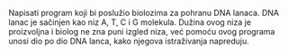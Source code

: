 Napisati program koji bi poslužio biolozima za pohranu DNA lanaca. DNA lanac je
sačinjen kao niz A, T, C i G molekula. Dužina ovog niza je proizvoljna i biolog
ne zna puni izgled niza, već pomoću ovog programa unosi dio po dio DNA lanca,
kako njegova istraživanja napreduju.

